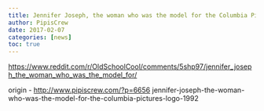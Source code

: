 ```yaml
---
title: Jennifer Joseph, the woman who was the model for the Columbia Pictures logo (1992)
author: PipisCrew
date: 2017-02-07
categories: [news]
toc: true
---
```


https://www.reddit.com/r/OldSchoolCool/comments/5shp97/jennifer_joseph_the_woman_who_was_the_model_for/

origin - http://www.pipiscrew.com/?p=6656 jennifer-joseph-the-woman-who-was-the-model-for-the-columbia-pictures-logo-1992
